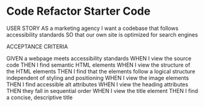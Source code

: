 # Code Refactor Starter Code

USER STORY
AS a marketing agency 
I want a codebase that follows accessibility standards
SO that our own site is optimized for search engines

ACCEPTANCE CRITERIA

GIVEN a webpage meets accessibility standards
WHEN I view the source code
THEN I find semantic HTML elements
WHEN I view the structure of the HTML elements
THEN I find that the elements follow a logical structure independent of styling and positioning
WHEN I view the image elements
THEN I find accessible alt attributes
WHEN I view the heading attributes 
THEN they fall in sequential order
WHEN I view the title element
THEN I find a concise, descriptive title